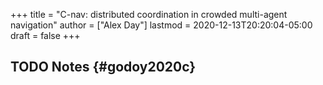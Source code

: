 +++
title = "C-nav: distributed coordination in crowded multi-agent navigation"
author = ["Alex Day"]
lastmod = 2020-12-13T20:20:04-05:00
draft = false
+++

## <span class="org-todo todo TODO">TODO</span> Notes {#godoy2020c}
